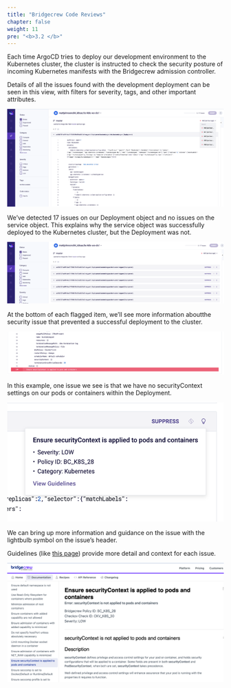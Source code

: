 ```yaml
---
title: "Bridgecrew Code Reviews"
chapter: false
weight: 11
pre: "<b>3.2 </b>"
---
```


Each time ArgoCD tries to deploy our development environment to the Kubernetes cluster, the cluster is instructed to check the security posture of incoming Kubernetes manifests with the Bridgecrew admission controller. 

Details of all the issues found with the development deployment can be seen in this view, with filters for severity, tags, and other important attributes.

![alt_text](images/bcDashFullScreenshot.png "image_tooltip")

We’ve detected 17 issues on our Deployment object and no issues on the service object.  This explains why the service object was successfully deployed to the Kubernetes cluster, but the Deployment was not.

![alt_text](images/bcDashProjects.png "image_tooltip")

At the bottom of each flagged item, we’ll see more information aboutthe security issue that prevented a successful deployment to the cluster. 


![alt_text](images/bridgecrewDashExampleIssue.png "image_tooltip")


In this example, one issue we see is that we have no securityContext settings on our pods or containers within the Deployment.


![alt_text](images/bcDashGuidelineInfo.png "image_tooltip")


We can bring up more information and guidance on the issue with the lightbulb symbol on the issue’s header.

Guidelines (like [this page](https://docs.bridgecrew.io/docs/bc_k8s_28)) provide more detail and context for each issue. 
 

![alt_text](images/bcGuidelines.png "image_tooltip")

